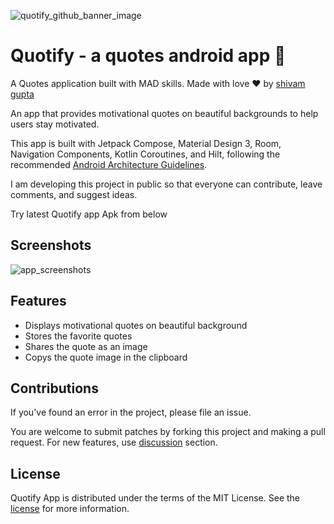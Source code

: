 ![quotify_github_banner_image](https://user-images.githubusercontent.com/83108424/197799810-a6cc5a9b-b6c6-4a5d-8f29-432ca9cb767a.png)

# Quotify - a quotes android app 📜

A Quotes application built with MAD skills. Made with love ❤ by [shivam gupta](https://github.com/shivam-gupta007)

An app that provides motivational quotes on beautiful backgrounds to help users stay motivated.

This app is built with Jetpack Compose, Material Design 3, Room, Navigation Components, Kotlin Coroutines, and Hilt, following the recommended [Android Architecture Guidelines](https://developer.android.com/topic/architecture).

I am developing this project in public so that everyone can contribute, leave comments, and suggest ideas.

Try latest Quotify app Apk from below

## Screenshots

![app_screenshots](https://user-images.githubusercontent.com/83108424/197847485-91553d4e-f83d-44e0-9965-c0c330c63df1.png)

## Features

- Displays motivational quotes on beautiful background
- Stores the favorite quotes
- Shares the quote as an image
- Copys the quote image in the clipboard

## Contributions

If you've found an error in the project, please file an issue.

You are welcome to submit patches by forking this project and making a pull request.
For new features, use [discussion](https://github.com/shivam-gupta007/Quotify/discussions) section.
## License

Quotify App is distributed under the terms of the MIT License. See the [license](https://github.com/shivam-gupta007/Quotify/blob/master/LICENSE.md) for more information.
